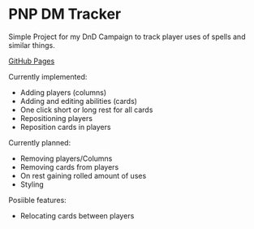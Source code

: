 # PNP DM Tracker

Simple Project for my DnD Campaign to track player uses of spells and similar things.

[GitHub Pages](https://lukas-rdt.github.io/pnp-dm-tracker/)

Currently implemented:

- Adding players (columns)
- Adding and editing abilities (cards)
- One click short or long rest for all cards
- Repositioning players
- Reposition cards in players

Currently planned:

- Removing players/Columns
- Removing cards from players
- On rest gaining rolled amount of uses
- Styling

Posiible features:

- Relocating cards between players
